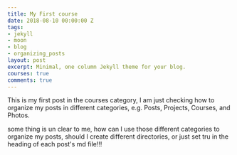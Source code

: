 ```yaml
---
title: My First course
date: 2018-08-10 00:00:00 Z
tags:
- jekyll
- moon
- blog
- organizing_posts
layout: post
excerpt: Minimal, one column Jekyll theme for your blog.
courses: true
comments: true
---
```


This is my first post in the courses category,
 I am just checking how to organize my posts
 in different categories, e.g. Posts, Projects, Courses, and Photos.
  
some thing is un clear to me, how can I use those different categories 
 to organize my posts, should I create different directories, or just 
  set tru in the heading of each post's md file!!!
  

